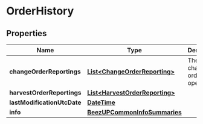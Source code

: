 
# OrderHistory

## Properties
Name | Type | Description | Notes
------------ | ------------- | ------------- | -------------
**changeOrderReportings** | [**List&lt;ChangeOrderReporting&gt;**](ChangeOrderReporting.md) | The list of change order operation |  [optional]
**harvestOrderReportings** | [**List&lt;HarvestOrderReporting&gt;**](HarvestOrderReporting.md) |  |  [optional]
**lastModificationUtcDate** | [**DateTime**](DateTime.md) |  |  [optional]
**info** | [**BeezUPCommonInfoSummaries**](BeezUPCommonInfoSummaries.md) |  |  [optional]



